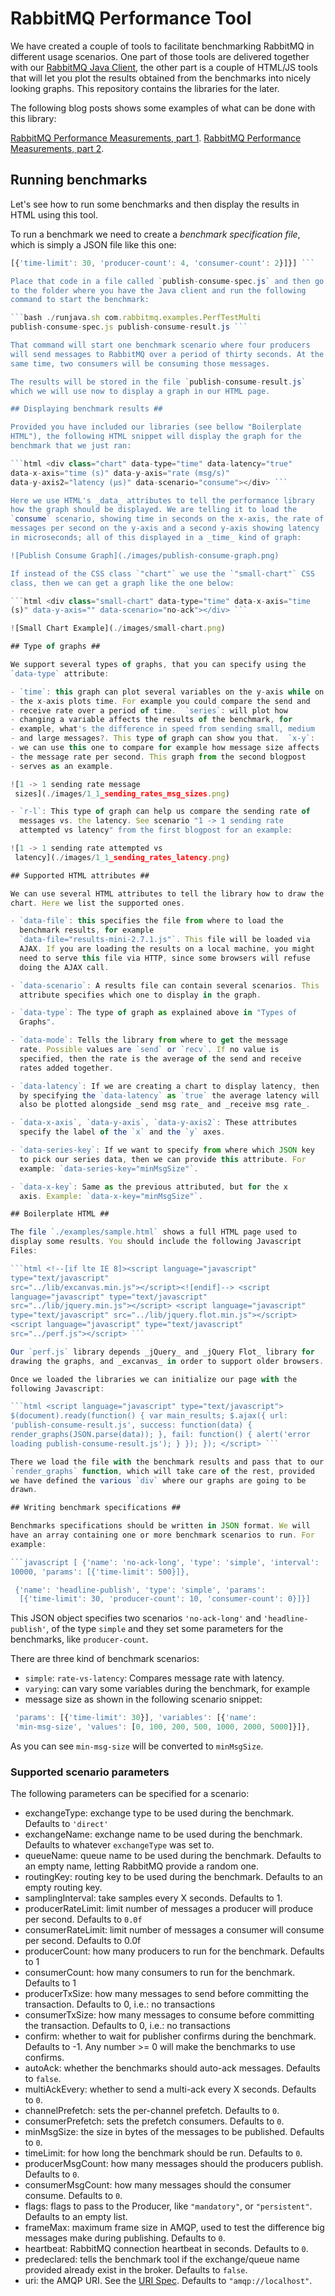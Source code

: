 # RabbitMQ Performance Tool #

We have created a couple of tools to facilitate benchmarking RabbitMQ
in different usage scenarios.  One part of those tools are delivered
together with our [RabbitMQ Java
Client](http://www.rabbitmq.com/java-client.html), the other part is a
couple of HTML/JS tools that will let you plot the results obtained
from the benchmarks into nicely looking graphs. This repository
contains the libraries for the later.

The following blog posts shows some examples of what can be done with
this library:

[RabbitMQ Performance Measurements, part
1](http://www.rabbitmq.com/blog/2012/04/17/rabbitmq-performance-measurements-part-1/).
[RabbitMQ Performance Measurements, part
2](http://www.rabbitmq.com/blog/2012/04/25/rabbitmq-performance-measurements-part-2/).

## Running benchmarks ##

Let's see how to run some benchmarks and then display the results in
HTML using this tool.

To run a benchmark we need to create a _benchmark specification file_,
which is simply a JSON file like this one:

```javascript [{'name': 'consume', 'type': 'simple', 'params':
[{'time-limit': 30, 'producer-count': 4, 'consumer-count': 2}]}] ```

Place that code in a file called `publish-consume-spec.js` and then go
to the folder where you have the Java client and run the following
command to start the benchmark:

```bash ./runjava.sh com.rabbitmq.examples.PerfTestMulti
publish-consume-spec.js publish-consume-result.js ```

That command will start one benchmark scenario where four producers
will send messages to RabbitMQ over a period of thirty seconds. At the
same time, two consumers will be consuming those messages.

The results will be stored in the file `publish-consume-result.js`
which we will use now to display a graph in our HTML page.

## Displaying benchmark results ##

Provided you have included our libraries (see bellow "Boilerplate
HTML"), the following HTML snippet will display the graph for the
benchmark that we just ran:

```html <div class="chart" data-type="time" data-latency="true"
data-x-axis="time (s)" data-y-axis="rate (msg/s)"
data-y-axis2="latency (μs)" data-scenario="consume"></div> ```

Here we use HTML's _data_ attributes to tell the performance library
how the graph should be displayed. We are telling it to load the
`consume` scenario, showing time in seconds on the x-axis, the rate of
messages per second on the y-axis and a second y-axis showing latency
in microseconds; all of this displayed in a _time_ kind of graph:

![Publish Consume Graph](./images/publish-consume-graph.png)

If instead of the CSS class `"chart"` we use the `"small-chart"` CSS
class, then we can get a graph like the one below:

```html <div class="small-chart" data-type="time" data-x-axis="time
(s)" data-y-axis="" data-scenario="no-ack"></div> ```

![Small Chart Example](./images/small-chart.png)

## Type of graphs ##

We support several types of graphs, that you can specify using the
`data-type` attribute:

- `time`: this graph can plot several variables on the y-axis while on
- the x-axis plots time. For example you could compare the send and
- receive rate over a period of time.  `series`: will plot how
- changing a variable affects the results of the benchmark, for
- example, what's the difference in speed from sending small, medium
- and large messages?. This type of graph can show you that.  `x-y`:
- we can use this one to compare for example how message size affects
- the message rate per second. This graph from the second blogpost
- serves as an example.

![1 -> 1 sending rate message
 sizes](./images/1_1_sending_rates_msg_sizes.png)

- `r-l`: This type of graph can help us compare the sending rate of
  messages vs. the latency. See scenario "1 -> 1 sending rate
  attempted vs latency" from the first blogpost for an example:

![1 -> 1 sending rate attempted vs
 latency](./images/1_1_sending_rates_latency.png)

## Supported HTML attributes ##

We can use several HTML attributes to tell the library how to draw the
chart. Here we list the supported ones.

- `data-file`: this specifies the file from where to load the
  benchmark results, for example
  `data-file="results-mini-2.7.1.js"`. This file will be loaded via
  AJAX. If you are loading the results on a local machine, you might
  need to serve this file via HTTP, since some browsers will refuse
  doing the AJAX call.

- `data-scenario`: A results file can contain several scenarios. This
  attribute specifies which one to display in the graph.

- `data-type`: The type of graph as explained above in "Types of
  Graphs".

- `data-mode`: Tells the library from where to get the message
  rate. Possible values are `send` or `recv`. If no value is
  specified, then the rate is the average of the send and receive
  rates added together.

- `data-latency`: If we are creating a chart to display latency, then
  by specifying the `data-latency` as `true` the average latency will
  also be plotted alongside _send msg rate_ and _receive msg rate_.

- `data-x-axis`, `data-y-axis`, `data-y-axis2`: These attributes
  specify the label of the `x` and the `y` axes.

- `data-series-key`: If we want to specify from where which JSON key
  to pick our series data, then we can provide this attribute. For
  example: `data-series-key="minMsgSize"`.

- `data-x-key`: Same as the previous attributed, but for the x
  axis. Example: `data-x-key="minMsgSize"`.

## Boilerplate HTML ##

The file `./examples/sample.html` shows a full HTML page used to
display some results. You should include the following Javascript
Files:

```html <!--[if lte IE 8]><script language="javascript"
type="text/javascript"
src="../lib/excanvas.min.js"></script><![endif]--> <script
language="javascript" type="text/javascript"
src="../lib/jquery.min.js"></script> <script language="javascript"
type="text/javascript" src="../lib/jquery.flot.min.js"></script>
<script language="javascript" type="text/javascript"
src="../perf.js"></script> ```

Our `perf.js` library depends _jQuery_ and _jQuery Flot_ library for
drawing the graphs, and _excanvas_ in order to support older browsers.

Once we loaded the libraries we can initialize our page with the
following Javascript:

```html <script language="javascript" type="text/javascript">
$(document).ready(function() { var main_results; $.ajax({ url:
'publish-consume-result.js', success: function(data) {
render_graphs(JSON.parse(data)); }, fail: function() { alert('error
loading publish-consume-result.js'); } }); }); </script> ```

There we load the file with the benchmark results and pass that to our
`render_graphs` function, which will take care of the rest, provided
we have defined the various `div` where our graphs are going to be
drawn.

## Writing benchmark specifications ##

Benchmarks specifications should be written in JSON format. We will
have an array containing one or more benchmark scenarios to run. For
example:

```javascript [ {'name': 'no-ack-long', 'type': 'simple', 'interval':
10000, 'params': [{'time-limit': 500}]},

 {'name': 'headline-publish', 'type': 'simple', 'params':
  [{'time-limit': 30, 'producer-count': 10, 'consumer-count': 0}]}]
  ```

This JSON object specifies two scenarios `'no-ack-long'` and
`'headline-publish'`, of the type `simple` and they set some
parameters for the benchmarks, like `producer-count`.

There are three kind of benchmark scenarios:

- `simple`: `rate-vs-latency`: Compares message rate with latency.
- `varying`: can vary some variables during the benchmark, for example
- message size as shown in the following scenario snippet:

```javascript {'name': 'message-sizes-small', 'type': 'varying',
 'params': [{'time-limit': 30}], 'variables': [{'name':
 'min-msg-size', 'values': [0, 100, 200, 500, 1000, 2000, 5000]}]},
 ```

As you can see `min-msg-size` will be converted to `minMsgSize`.

### Supported scenario parameters ###

The following parameters can be specified for a scenario:

- exchangeType: exchange type to be used during the
  benchmark. Defaults to `'direct'`
- exchangeName: exchange name to be used during the
  benchmark. Defaults to whatever `exchangeType` was set to.
- queueName: queue name to be used during the benchmark. Defaults to
  an empty name, letting RabbitMQ provide a random one.
- routingKey: routing key to be used during the benchmark. Defaults to
  an empty routing key.
- samplingInterval: take samples every X seconds. Defaults to 1.
- producerRateLimit: limit number of messages a producer will produce
  per second. Defaults to `0.0f`
- consumerRateLimit: limit number of messages a consumer will consume
  per second. Defaults to 0.0f
- producerCount: how many producers to run for the benchmark. Defaults
  to 1
- consumerCount: how many consumers to run for the benchmark. Defaults
  to 1
- producerTxSize: how many messages to send before committing the
  transaction. Defaults to 0, i.e.: no transactions
- consumerTxSize: how many messages to consume before committing the
  transaction. Defaults to 0, i.e.: no transactions
- confirm: whether to wait for publisher confirms during the
  benchmark. Defaults to -1. Any number >= 0 will make the benchmarks
  to use confirms.
- autoAck: whether the benchmarks should auto-ack messages. Defaults
  to `false`.
- multiAckEvery: whether to send a multi-ack every X seconds. Defaults
  to `0`.
- channelPrefetch: sets the per-channel prefetch. Defaults to `0`.
- consumerPrefetch: sets the prefetch consumers. Defaults to `0`.
- minMsgSize: the size in bytes of the messages to be
  published. Defaults to `0`.
- timeLimit: for how long the benchmark should be run. Defaults to
  `0`.
- producerMsgCount: how many messages should the producers
  publish. Defaults to `0`.
- consumerMsgCount: how many messages should the consumer
  consume. Defaults to `0`.
- flags: flags to pass to the Producer, like `"mandatory"`,
  or `"persistent"`. Defaults to an empty list.
- frameMax: maximum frame size in AMQP, used to test the difference
  big messages make during publishing. Defaults to `0`.
- heartbeat: RabbitMQ connection heartbeat in seconds. Defaults to
  `0`.
- predeclared: tells the benchmark tool if the exchange/queue name
  provided already exist in the broker. Defaults to `false`.
- uri: the AMQP URI. See the [URI
  Spec](https://www.rabbitmq.com/uri-spec.html). Defaults to
  `"amqp://localhost"`.
